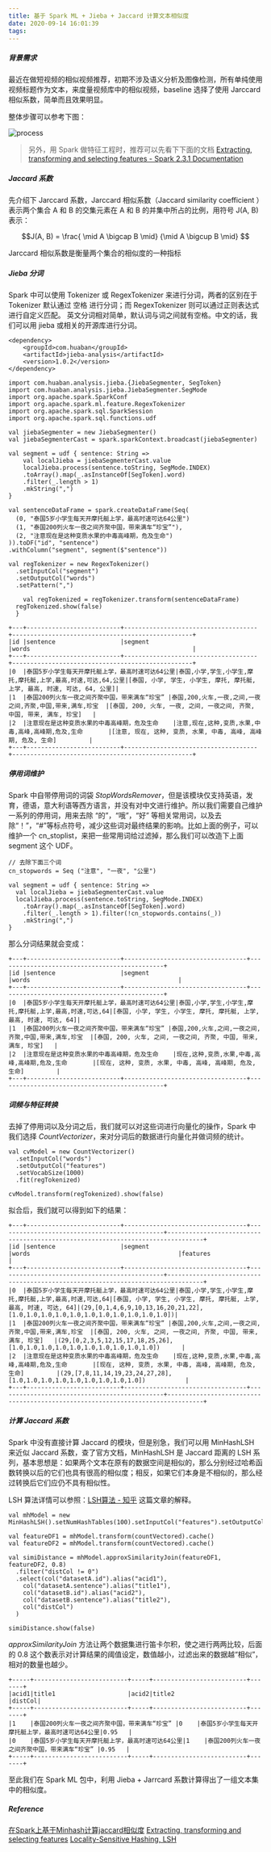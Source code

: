 ```yaml
---
title: 基于 Spark ML + Jieba + Jaccard 计算文本相似度
date: 2020-09-14 16:01:39
tags:
---
```


##### 背景需求

最近在做短视频的相似视频推荐，初期不涉及语义分析及图像检测，所有单纯使用视频标题作为文本，来度量视频库中的相似视频，baseline 选择了使用 Jarccard 相似系数，简单而且效果明显。

整体步骤可以参考下图：

![process](https://timeline229-image.oss-cn-hangzhou.aliyuncs.com/sparkml-jieba-jaccard-similarity/process.png)

> 另外，用 Spark 做特征工程时，推荐可以先看下下面的文档
[Extracting, transforming and selecting features - Spark 2.3.1 Documentation](https://spark.apache.org/docs/2.3.1/ml-features.html)

<!--more-->

##### Jaccard 系数

先介绍下 Jarccard 系数，Jarccard 相似系数（Jaccard similarity coefficient ）表示两个集合 A 和 B 的交集元素在 A 和 B 的并集中所占的比例，用符号 J(A, B) 表示：

$$J(A, B) = \frac{ \mid A \bigcap B \mid} {\mid A \bigcup B \mid} $$

Jarccard 相似系数是衡量两个集合的相似度的一种指标

##### Jieba 分词

Spark 中可以使用 Tokenizer 或 RegexTokenizer 来进行分词，两者的区别在于 Tokenizer 默认通过 空格 进行分词；而 RegexTokenizer 则可以通过正则表达式进行自定义匹配。
英文分词相对简单，默认词与词之间就有空格。中文的话，我们可以用 jieba 或相关的开源库进行分词。

```
<dependency>
    <groupId>com.huaban</groupId>
    <artifactId>jieba-analysis</artifactId>
    <version>1.0.2</version>
</dependency>
```

```
import com.huaban.analysis.jieba.{JiebaSegmenter, SegToken}
import com.huaban.analysis.jieba.JiebaSegmenter.SegMode
import org.apache.spark.SparkConf
import org.apache.spark.ml.feature.RegexTokenizer
import org.apache.spark.sql.SparkSession
import org.apache.spark.sql.functions.udf

val jiebaSegmenter = new JiebaSegmenter()
val jiebaSegmenterCast = spark.sparkContext.broadcast(jiebaSegmenter)

val segment = udf { sentence: String =>
	val localJieba = jiebaSegmenterCast.value
	localJieba.process(sentence.toString, SegMode.INDEX)
    .toArray().map(_.asInstanceOf[SegToken].word)
    .filter(_.length > 1)
    .mkString(",")
}

val sentenceDataFrame = spark.createDataFrame(Seq(
  (0, "泰国5岁小学生每天开摩托艇上学，最高时速可达64公里")
  (1, "泰国200列火车一夜之间齐聚中国，带来满车“珍宝”"),
  (2, "注意现在是这种变质水果的中毒高峰期，危及生命")
)).toDF("id", "sentence")
.withColumn("segment", segment($"sentence"))

val regTokenizer = new RegexTokenizer()
  .setInputCol("segment")
  .setOutputCol("words")
  .setPattern(",")

	val regTokenized = regTokenizer.transform(sentenceDataFrame)
  regTokenized.show(false)
  }
```

```
+---+--------------------------+-------------------------------------+--------------------------------------------------+
|id |sentence                  |segment                              |words                                             |
+---+--------------------------+-------------------------------------+--------------------------------------------------+
|0  |泰国5岁小学生每天开摩托艇上学，最高时速可达64公里|泰国,小学,学生,小学生,摩托,摩托艇,上学,最高,时速,可达,64,公里|[泰国, 小学, 学生, 小学生, 摩托, 摩托艇, 上学, 最高, 时速, 可达, 64, 公里]|
|1  |泰国200列火车一夜之间齐聚中国，带来满车“珍宝” |泰国,200,火车,一夜,之间,一夜之间,齐聚,中国,带来,满车,珍宝  |[泰国, 200, 火车, 一夜, 之间, 一夜之间, 齐聚, 中国, 带来, 满车, 珍宝]   |
|2  |注意现在是这种变质水果的中毒高峰期，危及生命    |注意,现在,这种,变质,水果,中毒,高峰,高峰期,危及,生命       |[注意, 现在, 这种, 变质, 水果, 中毒, 高峰, 高峰期, 危及, 生命]         |
+---+--------------------------+-------------------------------------+--------------------------------------------------+
```

##### 停用词维护

Spark 中自带停用词的词袋 *StopWordsRemover*，但是该模块仅支持英语，发育，德语，意大利语等西方语言，并没有对中文进行维护。所以我们需要自己维护一系列的停用词，用来去除 “的”，“哦”，“好” 等相关常用词，以及去除“！”，“#”等标点符号，减少这些词对最终结果的影响。比如上面的例子，可以维护一个 cn_stoplist，来把一些常用词给过滤掉，那么我们可以改造下上面 segment 这个 UDF。

```
// 去除下面三个词
cn_stopwords = Seq ("注意", "一夜", "公里")

val segment = udf { sentence: String =>
  val localJieba = jiebaSegmenterCast.value
  localJieba.process(sentence.toString, SegMode.INDEX)
    .toArray().map(_.asInstanceOf[SegToken].word)
    .filter(_.length > 1).filter(!cn_stopwords.contains(_))
    .mkString(",")
}
```

那么分词结果就会变成：

```
+---+--------------------------+----------------------------------+----------------------------------------------+
|id |sentence                  |segment                           |words                                         |
+---+--------------------------+----------------------------------+----------------------------------------------+
|0  |泰国5岁小学生每天开摩托艇上学，最高时速可达64公里|泰国,小学,学生,小学生,摩托,摩托艇,上学,最高,时速,可达,64|[泰国, 小学, 学生, 小学生, 摩托, 摩托艇, 上学, 最高, 时速, 可达, 64]|
|1  |泰国200列火车一夜之间齐聚中国，带来满车“珍宝” |泰国,200,火车,之间,一夜之间,齐聚,中国,带来,满车,珍宝  |[泰国, 200, 火车, 之间, 一夜之间, 齐聚, 中国, 带来, 满车, 珍宝]   |
|2  |注意现在是这种变质水果的中毒高峰期，危及生命    |现在,这种,变质,水果,中毒,高峰,高峰期,危及,生命       |[现在, 这种, 变质, 水果, 中毒, 高峰, 高峰期, 危及, 生命]         |
+---+--------------------------+----------------------------------+----------------------------------------------+
```

##### 词频与特征转换

去掉了停用词以及分词之后，我们就可以对这些词进行向量化的操作，Spark 中我们选择 *CountVectorizer*，来对分词后的数据进行向量化并做词频的统计。

```
val cvModel = new CountVectorizer()
  .setInputCol("words")
  .setOutputCol("features")
  .setVocabSize(1000)
  .fit(regTokenized)

cvModel.transform(regTokenized).show(false)
```

拟合后，我们就可以得到如下的结果：

```
+---+--------------------------+----------------------------------+----------------------------------------------+--------------------------------------------------------------------------------+
|id |sentence                  |segment                           |words                                         |features                                                                        |
+---+--------------------------+----------------------------------+----------------------------------------------+--------------------------------------------------------------------------------+
|0  |泰国5岁小学生每天开摩托艇上学，最高时速可达64公里|泰国,小学,学生,小学生,摩托,摩托艇,上学,最高,时速,可达,64|[泰国, 小学, 学生, 小学生, 摩托, 摩托艇, 上学, 最高, 时速, 可达, 64]|(29,[0,1,4,6,9,10,13,16,20,21,22],[1.0,1.0,1.0,1.0,1.0,1.0,1.0,1.0,1.0,1.0,1.0])|
|1  |泰国200列火车一夜之间齐聚中国，带来满车“珍宝” |泰国,200,火车,之间,一夜之间,齐聚,中国,带来,满车,珍宝  |[泰国, 200, 火车, 之间, 一夜之间, 齐聚, 中国, 带来, 满车, 珍宝]   |(29,[0,2,3,5,12,15,17,18,25,26],[1.0,1.0,1.0,1.0,1.0,1.0,1.0,1.0,1.0,1.0])      |
|2  |注意现在是这种变质水果的中毒高峰期，危及生命    |现在,这种,变质,水果,中毒,高峰,高峰期,危及,生命       |[现在, 这种, 变质, 水果, 中毒, 高峰, 高峰期, 危及, 生命]         |(29,[7,8,11,14,19,23,24,27,28],[1.0,1.0,1.0,1.0,1.0,1.0,1.0,1.0,1.0])           |
+---+--------------------------+----------------------------------+----------------------------------------------+--------------------------------------------------------------------------------+
```

##### 计算 Jaccard 系数

Spark 中没有直接计算 Jaccard 的模块，但是别急，我们可以用 MinHashLSH 来近似 Jaccard 系数，查了官方文档，MinHashLSH 是 Jaccard 距离的 LSH 系列，基本思想是：如果两个文本在原有的数据空间是相似的，那么分别经过哈希函数转换以后的它们也具有很高的相似度；相反，如果它们本身是不相似的，那么经过转换后它们应仍不具有相似性。

LSH 算法详情可以参照：[LSH算法 - 知乎](https://zhuanlan.zhihu.com/p/108181478) 这篇文章的解释。

```
val mhModel = new MinHashLSH().setNumHashTables(100).setInputCol("features").setOutputCol("hashValues").fit(vectorizedDF)

val featureDF1 = mhModel.transform(countVectored).cache()
val featureDF2 = mhModel.transform(countVectored).cache()

val simiDistance = mhModel.approxSimilarityJoin(featureDF1, featureDF2, 0.8)
  .filter("distCol != 0")
  .select(col("datasetA.id").alias("acid1"),
    col("datasetA.sentence").alias("title1"),
    col("datasetB.id").alias("acid2"),
    col("datasetB.sentence").alias("title2"),
    col("distCol")
  )

simiDistance.show(false)
```

*approxSimilarityJoin* 方法让两个数据集进行笛卡尔积，使之进行两两比较，后面的 0.8 这个数表示对计算结果的阈值设定，数值越小，过滤出来的数据越“相似”，相对的数量也越少。

```
+-----+--------------------------+-----+--------------------------+-------+
|acid1|title1                    |acid2|title2                    |distCol|
+-----+--------------------------+-----+--------------------------+-------+
|1    |泰国200列火车一夜之间齐聚中国，带来满车“珍宝” |0    |泰国5岁小学生每天开摩托艇上学，最高时速可达64公里|0.95   |
|0    |泰国5岁小学生每天开摩托艇上学，最高时速可达64公里|1    |泰国200列火车一夜之间齐聚中国，带来满车“珍宝” |0.95   |
+-----+--------------------------+-----+--------------------------+-------+
```

至此我们在 Spark ML 包中，利用 Jieba + Jarrcard 系数计算得出了一组文本集中的相似度。

##### Reference

[在Spark上基于Minhash计算jaccard相似度](https://codeleading.com/article/66234289394/)
[Extracting, transforming and selecting features](https://spark.apache.org/docs/3.0.0/ml-features.html#minhash-for-jaccard-distance)
[Locality-Sensitive Hashing, LSH](https://zhuanlan.zhihu.com/p/108181478)